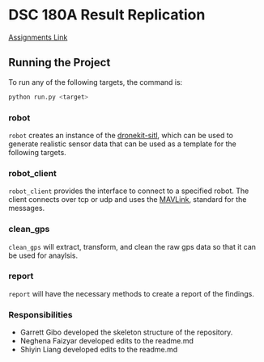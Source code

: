 # DSC 180A Result Replication

[Assignments Link](https://dsc-capstone.github.io/assignments/quarter-1-methodology/)


## Running the Project

To run any of the following targets, the command is:

```sh
python run.py <target>
```

### robot

`robot` creates an instance of the
[dronekit-sitl](https://dronekit-python.readthedocs.io/en/latest/develop/sitl_setup.html),
which can be used to generate realistic sensor data that can be used
as a template for the following targets.

### robot_client

`robot_client` provides the interface to connect to a specified robot.
The client connects over tcp or udp and uses the
[MAVLink](https://mavlink.io/en/messages/common.html), standard for
the messages.

### clean_gps

`clean_gps` will extract, transform, and clean the raw gps data so
that it can be used for anaylsis.

### report

`report` will have the necessary methods to create a report of the
findings.

### Responsibilities
* Garrett Gibo developed the skeleton structure of the repository.
* Neghena Faizyar developed edits to the readme.md
* Shiyin Liang developed edits to the readme.md
